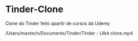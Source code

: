 # Tinder-Clone
Clone do Tinder feito apartir de cursos da Udemy


<link> /Users/maxtech/Documents/Tinder/Tinder - UIkit clone.mp4 </link>
